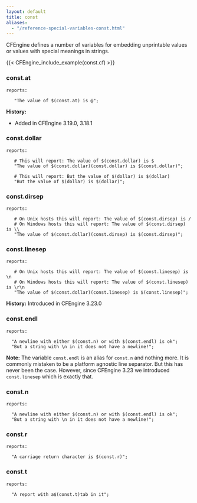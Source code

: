 ```yaml
---
layout: default
title: const
aliases:
  - "/reference-special-variables-const.html"
---
```


CFEngine defines a number of variables for embedding unprintable values
or values with special meanings in strings.

{{< CFEngine_include_example(const.cf) >}}

### const.at

```cf3 {skip TODO}
reports:

   "The value of $(const.at) is @";
```

**History:**

- Added in CFEngine 3.19.0, 3.18.1

### const.dollar

```cf3 {skip TODO}
reports:

   # This will report: The value of $(const.dollar) is $
   "The value of $(const.dollar)(const.dollar) is $(const.dollar)";

   # This will report: But the value of $(dollar) is $(dollar)
   "But the value of $(dollar) is $(dollar)";
```

### const.dirsep

```cf3 {skip TODO}
reports:

   # On Unix hosts this will report: The value of $(const.dirsep) is /
   # On Windows hosts this will report: The value of $(const.dirsep) is \\
   "The value of $(const.dollar)(const.dirsep) is $(const.dirsep)";
```

### const.linesep

```cf3 {skip TODO}
reports:

   # On Unix hosts this will report: The value of $(const.linesep) is \n
   # On Windows hosts this will report: The value of $(const.linesep) is \r\n
   "The value of $(const.dollar)(const.linesep) is $(const.linesep)";
```

**History:** Introduced in CFEngine 3.23.0

### const.endl

```cf3 {skip TODO}
reports:

  "A newline with either $(const.n) or with $(const.endl) is ok";
  "But a string with \n in it does not have a newline!";
```

**Note:** The variable `const.endl` is an alias for `const.n` and nothing more.
It is commonly mistaken to be a platform agnostic line separator. But this has
never been the case. However, since CFEngine 3.23 we introduced `const.linesep`
which is exactly that.

### const.n

```cf3 {skip TODO}
reports:

  "A newline with either $(const.n) or with $(const.endl) is ok";
  "But a string with \n in it does not have a newline!";
```

### const.r

```cf3 {skip TODO}
reports:

  "A carriage return character is $(const.r)";
```

### const.t

```cf3 {skip TODO}
reports:

  "A report with a$(const.t)tab in it";
```
